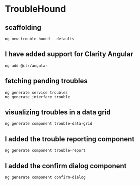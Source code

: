 # TroubleHound

## scaffolding

```text
ng new trouble-hound --defaults
```

## I have added support for Clarity Angular

```text
ng add @clr/angular
```

## fetching pending troubles

```text
ng generate service troubles
ng generate interface trouble
```

## visualizing troubles in a data grid

```text
ng generate component trouble-data-grid
```

## I added the trouble reporting component

```text
ng generate component trouble-report
```

## I added the confirm dialog component

```text
ng generate component confirm-dialog
```
